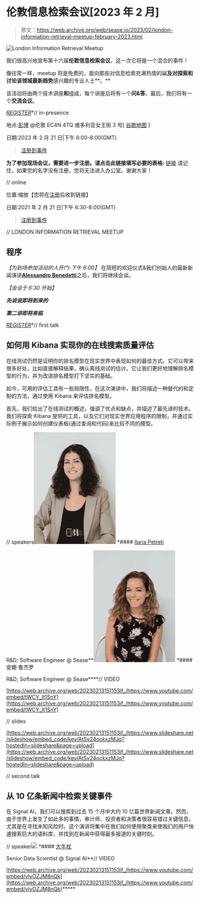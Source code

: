 # 伦敦信息检索会议[2023 年 2 月]

> 原文：<https://web.archive.org/web/sease.io/2023/02/london-information-retrieval-meetup-february-2023.html>

![London Information Retrieval Meetup](img/d90dc827a88f58a28b4533bfc54dc2ea.png)

我们很高兴地宣布第十六届**伦敦信息检索会议**，这一次它将是一个混合的事件！

像往常一样，meetup 将是免费的，面向那些对信息检索充满热情的**以及对探索和讨论该领域最新趋势**感兴趣的专业人士**。**

该活动将由两个技术讲座**和**组成，每个讲座后将有一个**问&答**，最后，我们将有一个**交流会议**。

[*REGISTER*](https://web.archive.org/web/20230213151153/https://www.meetup.com/london-information-retrieval-meetup-group/events/291486744/)*// in-presence

地点:[彭博](https://web.archive.org/web/20230213151153/http://bloomberg.com/) @伦敦 EC4N 4TQ 维多利亚女王街 3 号[ [谷歌地图](https://web.archive.org/web/20230213151153/https://goo.gl/maps/5kj9RcYZYpYkPYGj6) ]

日期:2023 年 2 月 21 日|下午 6:00-8:00(GMT)

>[注册到事件](https://web.archive.org/web/20230213151153/https://www.meetup.com/london-information-retrieval-meetup-group/events/291486744/)

**为了参加现场会议，需要进一步注册。请点击此链接填写必要的表格:** [链接](https://web.archive.org/web/20230213151153/https://go.bloomberg.com/attend/invite/information-retrieval-meetup/)
请记住，如果您的名字没有注册，您将无法进入办公室。谢谢大家！

// online

位置:缩放【您将在[注册](https://web.archive.org/web/20230213151153/https://www.meetup.com/london-information-retrieval-meetup-group/events/291486744/)后收到链接】

日期:2021 年 2 月 21 日|下午 6:30-8:00(GMT)

>[注册到事件](https://web.archive.org/web/20230213151153/https://www.meetup.com/london-information-retrieval-meetup-group/events/291486744/)

// LONDON INFORMATION RETRIEVAL MEETUP

## 程序

*【为到场参加活动的人开门-下午 6:00】*
在简短的欢迎仪式&我们创始人的最新新闻演讲[**Alessandro Benedetti**](https://web.archive.org/web/20230213151153/https://sease.io/alessandro-benedetti)之后，我们将继续会谈。

*【会谈于 6:30 开始】*

***先说说即将到来的***

***第二讲即将来临***

[*REGISTER*](https://web.archive.org/web/20230213151153/https://www.meetup.com/london-information-retrieval-meetup-group/events/291486744/)*// first talk

## 如何用 Kibana 实现你的在线搜索质量评估

在线测试仍然是证明你的排名模型在现实世界中表现如何的最佳方式。它可以带来很多好处，比如直接解释结果，确认离线测试的估计。它让我们更好地理解排名模型的行为，并为改进排名模型打下坚实的基础。

如今，可用的评估工具有一些局限性，在这次演讲中，我们将描述一种替代的和定制的方法，通过使用 Kibana 来评估排名模型。

首先，我们给出了在线测试的概述，强调了优点和缺点，并描述了最先进的技术。我们将探索 Kibana 提供的工具，以及它们对现实世界应用程序的限制，并通过实际例子展示如何创建仪表板(通过查询和代码)来比较不同的模型。

// speakers![Ilaria Petreti](img/16e47fe1ec9dad9756400937b86a769f.png)[](https://web.archive.org/web/20230213151153/https://www.linkedin.com/in/ilaria-petreti-422119104/) *#### [Ilaria Petreti](https://web.archive.org/web/20230213151153/https://sease.io/ilaria-petreti)

R&D; Software Engineer @ Sease**![](img/4bd35b9d56fea51ac75351ac51b07dd7.png)[](https://web.archive.org/web/20230213151153/https://www.linkedin.com/in/anna-ruggero-482902153/) *#### 安娜·鲁杰罗

R&D; Software Engineer @ Sease****// VIDEO

[https://web.archive.org/web/20230213151153if_/https://www.youtube.com/embed/tWCY_lt1SnY](https://web.archive.org/web/20230213151153if_/https://www.youtube.com/embed/tWCY_lt1SnY)

// slides

[https://web.archive.org/web/20230213151153if_/https://www.slideshare.net/slideshow/embed_code/key/AtSv24ockxzMJq?hostedIn=slideshare&page=upload](https://web.archive.org/web/20230213151153if_/https://www.slideshare.net/slideshow/embed_code/key/AtSv24ockxzMJq?hostedIn=slideshare&page=upload)

// second talk

## 从 10 亿条新闻中检索关键事件

在 Signal AI，我们可以搜索到过去 15 个月中大约 10 亿篇世界新闻文章。然而，由于世界上发生了如此多的事情，审计师、投资者和决策者很容易错过关键信息，尤其是在寻找未知风险时。这个演讲将集中在我们如何使用聚类来使我们的用户快速搜索巨大的语料库，并找到在新闻中获得最多报道的关键时刻。

// speaker![](img/c8852e91f609df8a8f8f029a57c1adcf.png)[](https://web.archive.org/web/20230213151153/https://www.linkedin.com/in/daniel-staff-910a046b/) *#### [大牛杖](#)

Senior Data Scientist @ Signal AI**// VIDEO

[https://web.archive.org/web/20230213151153if_/https://www.youtube.com/embed/vlyOZJM8nQk](https://web.archive.org/web/20230213151153if_/https://www.youtube.com/embed/vlyOZJM8nQk)*****